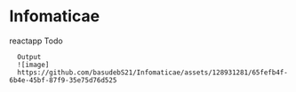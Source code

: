 # Infomaticae
reactapp
Todo

      Output 
      ![image]
      https://github.com/basudebS21/Infomaticae/assets/128931281/65fefb4f-6b4e-45bf-87f9-35e75d76d525
